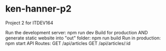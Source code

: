 # ken-hanner-p2
Project 2 for ITDEV164


Run the development server:
npm run dev
Build for production AND generate static website into "out" folder:
npm run build
Run in production:
npm start
API Routes:
GET /api/articles GET /api/articles/:id
